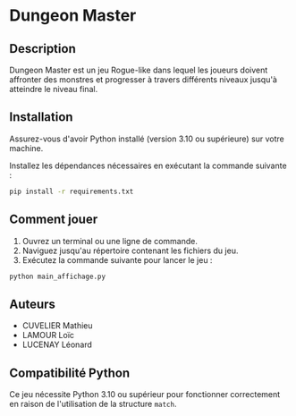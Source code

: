 # Dungeon Master

## Description
Dungeon Master est un jeu Rogue-like dans lequel les joueurs doivent affronter des monstres et progresser à travers différents niveaux jusqu'à atteindre le niveau final.

## Installation
Assurez-vous d'avoir Python installé (version 3.10 ou supérieure) sur votre machine.

Installez les dépendances nécessaires en exécutant la commande suivante :
```bash
pip install -r requirements.txt
```

## Comment jouer
1. Ouvrez un terminal ou une ligne de commande.
2. Naviguez jusqu'au répertoire contenant les fichiers du jeu.
3. Exécutez la commande suivante pour lancer le jeu :
```bash
python main_affichage.py
```

## Auteurs

- CUVELIER Mathieu
- LAMOUR Loïc
- LUCENAY Léonard

## Compatibilité Python
Ce jeu nécessite Python 3.10 ou supérieur pour fonctionner correctement en raison de l'utilisation de la structure `match`.